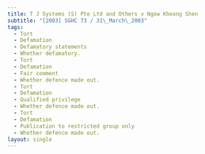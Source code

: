 ```yaml
---
title: T J Systems (S) Pte Ltd and Others v Ngow Kheong Shen
subtitle: "[2003] SGHC 73 / 31\_March\_2003"
tags:
  - Tort
  - Defamation
  - Defamatory statements
  - Whether defamatory.
  - Tort
  - Defamation
  - Fair comment
  - Whether defence made out.
  - Tort
  - Defamation
  - Qualified privilege
  - Whether defence made out.
  - Tort
  - Defamation
  - Publication to restricted group only
  - Whether defence made out.
layout: single
---
```


